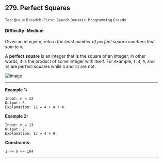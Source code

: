 ## 279. Perfect Squares

```Tag```: ```Queue``` ```Breadth-First Search``` ```Dynamic Programming``` ```Greedy```

#### Difficulty: Medium

Given an integer ```n```, return _the least number of perfect square numbers that sum to ```n```_.

A __perfect square__ is an integer that is the square of an integer; in other words, it is the product of some integer with itself. For example, ```1```, ```4```, ```9```, and ```16``` are perfect squares while ```3``` and ```11``` are not.

![image](https://user-images.githubusercontent.com/35042430/208782879-492ec6d6-3c3c-4c3a-8e09-37c5c0b73419.png)

---

__Example 1:__
```
Input: n = 12
Output: 3
Explanation: 12 = 4 + 4 + 4.
```

__Example 2:__
```
Input: n = 13
Output: 2
Explanation: 13 = 4 + 9.
```
 
__Constraints:__
```
1 <= n <= 104
```

---
